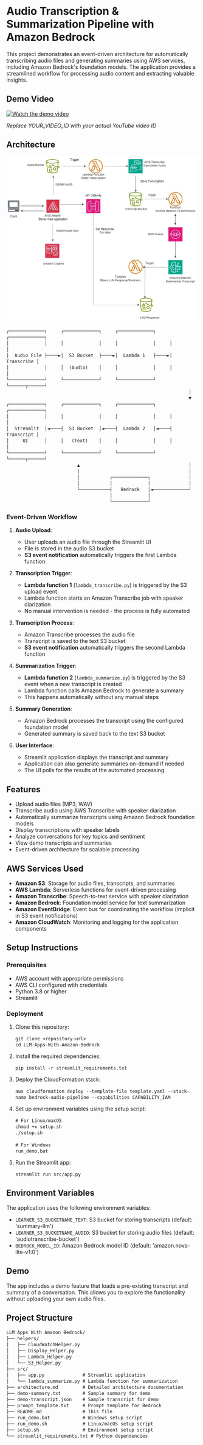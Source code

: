 
# Audio Transcription & Summarization Pipeline with Amazon Bedrock

This project demonstrates an event-driven architecture for automatically transcribing audio files and generating summaries using AWS services, including Amazon Bedrock's foundation models. The application provides a streamlined workflow for processing audio content and extracting valuable insights.

## Demo Video

[![Watch the demo video](https://img.youtube.com/vi/YOUR_VIDEO_ID/0.jpg)](https://www.youtube.com/watch?v=9L1459gJejU)

*Replace YOUR_VIDEO_ID with your actual YouTube video ID*

## Architecture

![Architecture Diagram](architecture.jpg)

```
┌─────────────┐     ┌─────────────┐     ┌─────────────┐     ┌─────────────┐
│             │     │             │     │             │     │             │
│  Audio File ├────►│  S3 Bucket  ├────►│  Lambda 1   ├────►│  Transcribe │
│             │     │  (Audio)    │     │             │     │             │
└─────────────┘     └─────────────┘     └─────────────┘     └──────┬──────┘
                                                                   │
                                                                   ▼
┌─────────────┐     ┌─────────────┐     ┌─────────────┐     ┌─────────────┐
│             │     │             │     │             │     │             │
│  Streamlit  │◄────┤  S3 Bucket  │◄────┤  Lambda 2   │◄────┤  Transcript │
│     UI      │     │   (Text)    │     │             │     │             │
└─────────────┘     └─────────────┘     └─────────────┘     └──────┬──────┘
                          ▲                                        │
                          │                                        │
                          │           ┌─────────────┐              │
                          │           │             │              │
                          └───────────┤   Bedrock   │◄─────────────┘
                                      │             │
                                      └─────────────┘
```

### Event-Driven Workflow

1. **Audio Upload**:
   - User uploads an audio file through the Streamlit UI
   - File is stored in the audio S3 bucket
   - **S3 event notification** automatically triggers the first Lambda function

2. **Transcription Trigger**:
   - **Lambda function 1** (`lambda_transcribe.py`) is triggered by the S3 upload event
   - Lambda function starts an Amazon Transcribe job with speaker diarization
   - No manual intervention is needed - the process is fully automated

3. **Transcription Process**:
   - Amazon Transcribe processes the audio file
   - Transcript is saved to the text S3 bucket
   - **S3 event notification** automatically triggers the second Lambda function

4. **Summarization Trigger**:
   - **Lambda function 2** (`lambda_summarize.py`) is triggered by the S3 event when a new transcript is created
   - Lambda function calls Amazon Bedrock to generate a summary
   - This happens automatically without any manual steps

5. **Summary Generation**:
   - Amazon Bedrock processes the transcript using the configured foundation model
   - Generated summary is saved back to the text S3 bucket

6. **User Interface**:
   - Streamlit application displays the transcript and summary
   - Application can also generate summaries on-demand if needed
   - The UI polls for the results of the automated processing

## Features

- Upload audio files (MP3, WAV)
- Transcribe audio using AWS Transcribe with speaker diarization
- Automatically summarize transcripts using Amazon Bedrock foundation models
- Display transcriptions with speaker labels
- Analyze conversations for key topics and sentiment
- View demo transcripts and summaries
- Event-driven architecture for scalable processing

## AWS Services Used

- **Amazon S3**: Storage for audio files, transcripts, and summaries
- **AWS Lambda**: Serverless functions for event-driven processing
- **Amazon Transcribe**: Speech-to-text service with speaker diarization
- **Amazon Bedrock**: Foundation model service for text summarization
- **Amazon EventBridge**: Event bus for coordinating the workflow (implicit in S3 event notifications)
- **Amazon CloudWatch**: Monitoring and logging for the application components

## Setup Instructions

### Prerequisites

- AWS account with appropriate permissions
- AWS CLI configured with credentials
- Python 3.8 or higher
- Streamlit

### Deployment

1. Clone this repository:
   ```
   git clone <repository-url>
   cd LLM-Apps-With-Amazon-Bedrock
   ```

2. Install the required dependencies:
   ```
   pip install -r streamlit_requirements.txt
   ```

3. Deploy the CloudFormation stack:
   ```
   aws cloudformation deploy --template-file template.yaml --stack-name bedrock-audio-pipeline --capabilities CAPABILITY_IAM
   ```

4. Set up environment variables using the setup script:
   ```
   # For Linux/macOS
   chmod +x setup.sh
   ./setup.sh
   
   # For Windows
   run_demo.bat
   ```

5. Run the Streamlit app:
   ```
   streamlit run src/app.py
   ```

## Environment Variables

The application uses the following environment variables:
- `LEARNER_S3_BUCKETNAME_TEXT`: S3 bucket for storing transcripts (default: 'summary-llm')
- `LEARNER_S3_BUCKETNAME_AUDIO`: S3 bucket for storing audio files (default: 'audiotranscribe-bucket')
- `BEDROCK_MODEL_ID`: Amazon Bedrock model ID (default: 'amazon.nova-lite-v1:0')

## Demo

The app includes a demo feature that loads a pre-existing transcript and summary of a conversation. This allows you to explore the functionality without uploading your own audio files.

## Project Structure

```
LLM Apps With Amazon Bedrock/
├── helpers/
│   ├── CloudWatchHelper.py
│   ├── Display_Helper.py
│   ├── Lambda_Helper.py
│   └── S3_Helper.py
├── src/
│   ├── app.py              # Streamlit application
│   └── lambda_summarize.py # Lambda function for summarization
├── architecture.md         # Detailed architecture documentation
├── demo-summary.txt        # Sample summary for demo
├── demo-transcript.json    # Sample transcript for demo
├── prompt_template.txt     # Prompt template for Bedrock
├── README.md               # This file
├── run_demo.bat            # Windows setup script
├── run_demo.sh             # Linux/macOS setup script
├── setup.sh                # Environment setup script
└── streamlit_requirements.txt # Python dependencies
